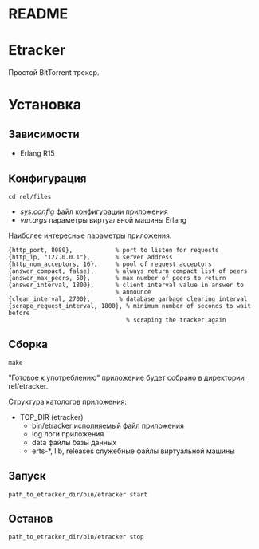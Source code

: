 # README #

# Etracker #

  Простой BitTorrent трекер.

# Установка #


## Зависимости ##

* Erlang R15

## Конфигурация ##

    cd rel/files

* _sys.config_ файл конфигурации приложения
* _vm.args_ параметры виртуальной машины Erlang

Наиболее интересные параметры приложения:

    {http_port, 8080},            % port to listen for requests
    {http_ip, "127.0.0.1"},       % server address
    {http_num_acceptors, 16},     % pool of request acceptors
    {answer_compact, false},      % always return compact list of peers
    {answer_max_peers, 50},       % max number of peers to return
    {answer_interval, 1800},      % client interval value in answer to
                                  % announce
    {clean_interval, 2700},        % database garbage clearing interval
    {scrape_request_interval, 1800}, % minimum number of seconds to wait before
                                     % scraping the tracker again

## Сборка ##

    make

"Готовое к употреблению" приложение будет собрано в директории rel/etracker.

Структура катологов приложения:

* TOP_DIR (etracker)
  * bin/etracker исполняемый файл приложения
  * log логи приложения
  * data файлы базы данных
  * erts-*, lib, releases служебные файлы виртуальной машины

## Запуск ##

    path_to_etracker_dir/bin/etracker start

## Останов ##

    path_to_etracker_dir/bin/etracker stop
